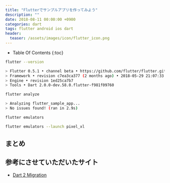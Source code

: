 ```yaml
---
title: "Flutterでサンプルアプリを作ってみよう"
description: ""
date: 2018-08-11 00:00:00 +0900
categories: dart
tags: flutter android ios dart
header:
  teaser: /assets/images/icon/flutter_icon.png
---
```


* Table Of Contents
{:toc}

```bash
flutter --version

> Flutter 0.5.1 • channel beta • https://github.com/flutter/flutter.git
> Framework • revision c7ea3ca377 (2 months ago) • 2018-05-29 21:07:33 +0200
> Engine • revision 1ed25ca7b7
> Tools • Dart 2.0.0-dev.58.0.flutter-f981f09760

```

```bash
flutter analyze

> Analyzing flutter_sample_app...
> No issues found! (ran in 2.9s)
```

```bash
flutter emulators
```

```bash
flutter emulators --launch pixel_xl
```

## まとめ


## 参考にさせていただいたサイト

* [Dart 2 Migration](https://github.com/flutter/flutter/wiki/Dart-2-Migration)

<div align="center">
</div>
